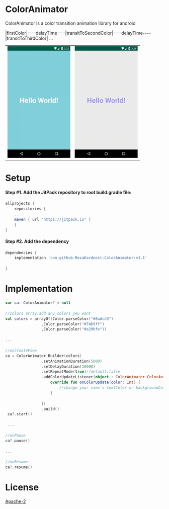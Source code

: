 # ColorAnimator
ColorAnimator is a color transition animation library for android

|firstColor|----delayTime----|transitToSecondColor|----delayTime----|transitToThirdColor| ...


<div style="text-align: center"><table><tr>
  <td style="text-align: center">
  <a href="https://twitter.com/BlueAquilae/status/1049315328835182592">
    <img src="https://github.com/RezaKardoost/ColorAnimator/blob/master/shots/device20181121235248.gif" width="200"/></a>
</td>
<td style="text-align: center">
  <a href="https://twitter.com/BlueAquilae/status/1018208010643103744">
<img src="https://github.com/RezaKardoost/ColorAnimator/blob/master/shots/device20181121235134.gif" width="200"/>
  </a>
</tr></table></div>


# Setup
#### Step #1. Add the JitPack repository to root build.gradle file:

```gradle
allprojects {
    repositories {
	...
	maven { url "https://jitpack.io" }
    }
}
```

#### Step #2. Add the dependency

```groovy
dependencies {
    implementation 'com.github.RezaKardoost:ColorAnimator:v1.1'

}
```

# Implementation

```kotlin
var ca: ColorAnimator? = null

//colors array.add any colors you want
val colors = arrayOf(Color.parseColor("#8adcd3")
                ,Color.parseColor("#74b9ff")
                ,Color.parseColor("#a29bfe"))

...

//onCreateView
ca = ColorAnimator.Builder(colors)
                .setAnimationDuration(5000)
                .setDelayDuration(10000)
                .setRepeatMode(true)//default:false
                .addColorUpdateListener(object : ColorAnimator.ColorAnimatorUpdateListener{
                    override fun onColorUpdate(color: Int) {
                        //change your view's textColor or backgroundColor or ...
                    }

                })
                .build()
 ca?.start()
 
 ...

//onPause
ca?.pause()

...

//onResume
ca?.resume()

```

# License

[Apache-2](https://github.com/RezaKardoost/ColorAnimator/blob/master/LICENSE)
